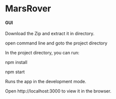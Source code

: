 # MarsRover
#### GUI
Download the Zip and extract it in directory.

open command line and goto the project directory

In the project directory, you can run:

npm install

npm start

Runs the app in the development mode.

Open http://localhost:3000 to view it in the browser.
